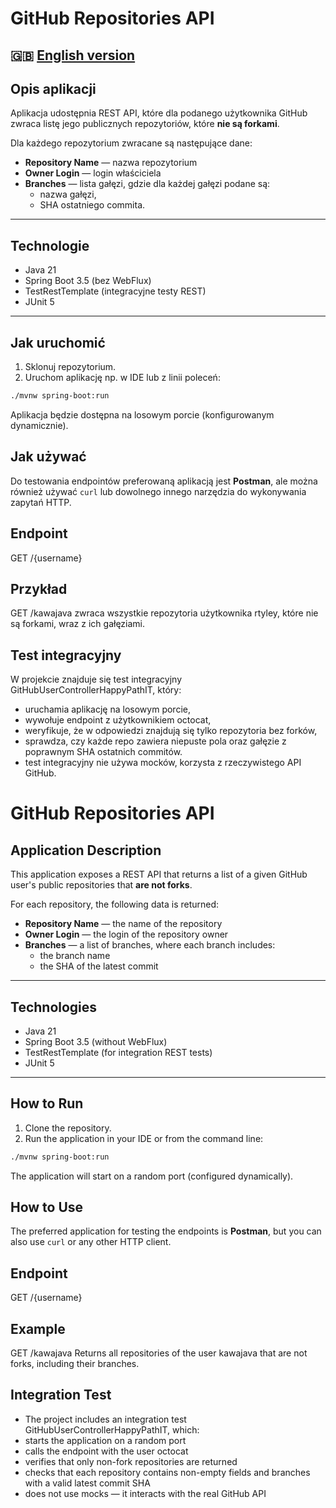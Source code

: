 # GitHub Repositories API

## 🇬🇧 [English version](README.en.md)

## Opis aplikacji

Aplikacja udostępnia REST API, które dla podanego użytkownika GitHub zwraca listę jego publicznych repozytoriów, które **nie są forkami**.

Dla każdego repozytorium zwracane są następujące dane:
- **Repository Name** — nazwa repozytorium
- **Owner Login** — login właściciela
- **Branches** — lista gałęzi, gdzie dla każdej gałęzi podane są:
  - nazwa gałęzi,
  - SHA ostatniego commita.

---

## Technologie

- Java 21
- Spring Boot 3.5 (bez WebFlux)
- TestRestTemplate (integracyjne testy REST)
- JUnit 5

---

## Jak uruchomić

1. Sklonuj repozytorium.
2. Uruchom aplikację np. w IDE lub z linii poleceń:

```bash
./mvnw spring-boot:run
```
Aplikacja będzie dostępna na losowym porcie (konfigurowanym dynamicznie).

## Jak używać

Do testowania endpointów preferowaną aplikacją jest **Postman**, ale można również używać `curl` lub dowolnego innego narzędzia do wykonywania zapytań HTTP.

## Endpoint
GET /{username}
## Przykład
GET /kawajava
zwraca wszystkie repozytoria użytkownika rtyley, które nie są forkami, wraz z ich gałęziami.

## Test integracyjny
W projekcie znajduje się test integracyjny GitHubUserControllerHappyPathIT, który:

- uruchamia aplikację na losowym porcie,
- wywołuje endpoint z użytkownikiem octocat,
- weryfikuje, że w odpowiedzi znajdują się tylko repozytoria bez forków,
- sprawdza, czy każde repo zawiera niepuste pola oraz gałęzie z poprawnym SHA ostatnich commitów.
- test integracyjny nie używa mocków, korzysta z rzeczywistego API GitHub.


# GitHub Repositories API

## Application Description

This application exposes a REST API that returns a list of a given GitHub user's public repositories that **are not forks**.

For each repository, the following data is returned:
- **Repository Name** — the name of the repository  
- **Owner Login** — the login of the repository owner  
- **Branches** — a list of branches, where each branch includes:
  - the branch name  
  - the SHA of the latest commit  

---

## Technologies

- Java 21  
- Spring Boot 3.5 (without WebFlux)  
- TestRestTemplate (for integration REST tests)  
- JUnit 5  

---

## How to Run

1. Clone the repository.  
2. Run the application in your IDE or from the command line:

```bash
./mvnw spring-boot:run
```

The application will start on a random port (configured dynamically).

## How to Use

The preferred application for testing the endpoints is **Postman**, but you can also use `curl` or any other HTTP client.

## Endpoint
GET /{username}
## Example
GET /kawajava
Returns all repositories of the user kawajava that are not forks, including their branches.
## Integration Test
- The project includes an integration test GitHubUserControllerHappyPathIT, which:
- starts the application on a random port
- calls the endpoint with the user octocat
- verifies that only non-fork repositories are returned
- checks that each repository contains non-empty fields and branches with a valid latest commit SHA
- does not use mocks — it interacts with the real GitHub API
